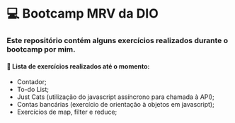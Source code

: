 # :computer: Bootcamp MRV da DIO
### Este repositório contém alguns exercícios realizados durante o bootcamp por mim.

#### :book: Lista de exercícios realizados até o momento:

- Contador;
- To-do List;
- Just Cats (utilização do javascript assíncrono para chamada à API);
- Contas bancárias (exercício de orientação à objetos em javascript);
- Exercícios de map, filter e reduce;
